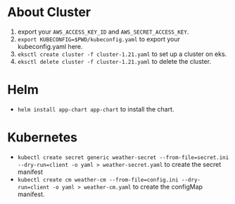 # About Cluster

1. export your `AWS_ACCESS_KEY_ID` and `AWS_SECRET_ACCESS_KEY`.
2. `export KUBECONFIG=$PWD/kubeconfig.yaml` to export your kubeconfig.yaml here.
3. `eksctl create cluster -f cluster-1.21.yaml` to set up a cluster on eks.
4. `eksctl delete cluster -f cluster-1.21.yaml` to delete the cluster.

# Helm

- `helm install app-chart app-chart` to install the chart.

# Kubernetes

- `kubectl create secret generic weather-secret --from-file=secret.ini --dry-run=client -o yaml > weather-secret.yaml` to create the secret manifest
- `kubectl create cm weather-cm --from-file=config.ini --dry-run=client -o yaml > weather-cm.yaml` to create the configMap manifest.